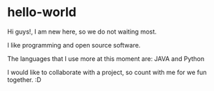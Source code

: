 # hello-world

Hi guys!, I am new here, so we do not waiting most.

I like programming and open source software.

The languages that I use more at this moment are: JAVA and Python

I would like to collaborate with a project, so count with me for we fun together. :D
